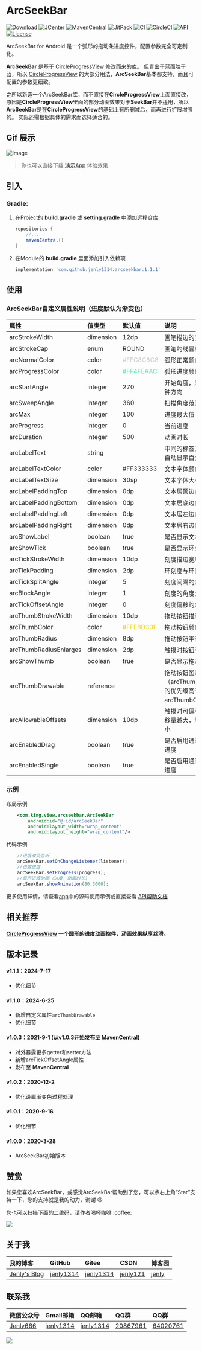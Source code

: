 # ArcSeekBar

[![Download](https://img.shields.io/badge/download-App-blue.svg)](https://raw.githubusercontent.com/jenly1314/ArcSeekBar/master/app/release/app-release.apk)
[![JCenter](https://img.shields.io/badge/JCenter-1.0.2-46C018.svg)](https://bintray.com/beta/#/jenly/maven/arcseekbar)
[![MavenCentral](https://img.shields.io/maven-central/v/com.github.jenly1314/arcseekbar)](https://repo1.maven.org/maven2/com/github/jenly1314/arcseekbar)
[![JitPack](https://jitpack.io/v/jenly1314/ArcSeekBar.svg)](https://jitpack.io/#jenly1314/ArcSeekBar)
[![CI](https://travis-ci.org/jenly1314/ArcSeekBar.svg?branch=master)](https://travis-ci.org/jenly1314/ArcSeekBar)
[![CircleCI](https://circleci.com/gh/jenly1314/ArcSeekBar.svg?style=svg)](https://circleci.com/gh/jenly1314/ArcSeekBar)
[![API](https://img.shields.io/badge/API-16%2B-blue.svg?style=flat)](https://android-arsenal.com/api?level=16)
[![License](https://img.shields.io/badge/license-MIT-blue.svg)](https://opensource.org/licenses/mit-license.php)

ArcSeekBar for Android 是一个弧形的拖动条进度控件，配置参数完全可定制化。

**ArcSeekBar** 是基于 [CircleProgressView](https://github.com/jenly1314/CircleProgressView) 修改而来的库。
但青出于蓝而胜于蓝，所以 [CircleProgressView](https://github.com/jenly1314/CircleProgressView) 的大部分用法，**ArcSeekBar**基本都支持，而且可配置的参数更细致。

之所以新造一个ArcSeekBar库，而不直接在**CircleProgressView**上面直接改，原因是**CircleProgressView**里面的部分动画效果对于**SeekBar**并不适用，所以**ArcSeekBar**是在**CircleProgressView**的基础上有所删减后，而再进行扩展增强的。
实际还需根据具体的需求而选择适合的。

## Gif 展示
![Image](GIF.gif)

> 你也可以直接下载 [演示App](https://raw.githubusercontent.com/jenly1314/ArcSeekBar/master/app/release/app-release.apk) 体验效果

## 引入

### Gradle:
1. 在Project的 **build.gradle** 或 **setting.gradle** 中添加远程仓库

    ```gradle
    repositories {
        //...
        mavenCentral()
    }
    ```

2. 在Module的 **build.gradle** 里面添加引入依赖项
   ```gradle
   implementation 'com.github.jenly1314:arcseekbar:1.1.1'
   ```

## 使用

### ArcSeekBar自定义属性说明（进度默认为渐变色）
| 属性 | 值类型 | 默认值                                  | 说明                                          |
| :------| :------ |:-------------------------------------|:--------------------------------------------|
| arcStrokeWidth | dimension | 12dp                                 | 画笔描边的宽度                                     |
| arcStrokeCap | enum | ROUND                                | 画笔的线冒样式                                     |
| arcNormalColor | color | <font color=#C8C8C8>#FFC8C8C8</font> | 弧形正常颜色                                      |
| arcProgressColor | color | <font color=#4FEAAC>#FF4FEAAC</font> | 弧形进度颜色                                      |
| arcStartAngle | integer | 270                                  | 开始角度，默认十二点钟方向                               |
| arcSweepAngle | integer | 360                                  | 扫描角度范围                                      |
| arcMax | integer | 100                                  | 进度最大值                                       |
| arcProgress | integer | 0                                    | 当前进度                                        |
| arcDuration | integer | 500                                  | 动画时长                                        |
| arcLabelText | string |                                      | 中间的标签文本，默认自动显示百分比                           |
| arcLabelTextColor | color | <font color=#333333>#FF333333</font> | 文本字体颜色                                      |
| arcLabelTextSize | dimension | 30sp                                 | 文本字体大小                                      |
| arcLabelPaddingTop | dimension | 0dp                                  | 文本居顶边内间距                                    |
| arcLabelPaddingBottom | dimension | 0dp                                  | 文本居底边内间距                                    |
| arcLabelPaddingLeft | dimension | 0dp                                  | 文本居左边内间距                                    |
| arcLabelPaddingRight | dimension | 0dp                                  | 文本居右边内间距                                    |
| arcShowLabel | boolean | true                                 | 是否显示文本                                      |
| arcShowTick | boolean | true                                 | 是否显示环刻度                                     |
| arcTickStrokeWidth | dimension | 10dp                                 | 刻度描边宽度                                      |
| arcTickPadding | dimension | 2dp                                  | 环刻度与环间距                                     |
| arcTickSplitAngle | integer | 5                                    | 刻度间隔的角度大小                                   |
| arcBlockAngle | integer | 1                                    | 刻度的角度大小                                     |
| arcTickOffsetAngle | integer | 0                                    | 刻度偏移的角度大小                                   |
| arcThumbStrokeWidth | dimension | 10dp                                 | 拖动按钮描边宽度                                    |
| arcThumbColor | color | <font color=#E8D30F>#FFE8D30F</font> | 拖动按钮颜色                                      |
| arcThumbRadius | dimension | 8dp                                  | 拖动按钮半径                                      |
| arcThumbRadiusEnlarges | dimension | 2dp                                  | 触摸时按钮半径放大量                                  |
| arcShowThumb | boolean | true                                 | 是否显示拖动按钮                                    |
| arcThumbDrawable | reference |                                      | 拖动按钮图片（arcThumbDrawable的优先级高于arcThumbColor） |
| arcAllowableOffsets | dimension | 10dp                                 | 触摸时可偏移距离：偏移量越大，触摸精度越小                       |
| arcEnabledDrag | boolean | true                                 | 是否启用通过拖动改变进度                                |
| arcEnabledSingle | boolean | true                                 | 是否启用通过点击改变进度                                |


### 示例

布局示例
```Xml
    <com.king.view.arcseekbar.ArcSeekBar
        android:id="@+id/arcSeekBar"
        android:layout_width="wrap_content"
        android:layout_height="wrap_content"/>
```

代码示例
```Java
    //进度改变监听
    arcSeekBar.setOnChangeListener(listener);
    //设置进度
    arcSeekBar.setProgress(progress);
    //显示进度动画（进度，动画时长）
    arcSeekBar.showAnimation(80,3000);

```
更多使用详情，请查看[app](app)中的源码使用示例或直接查看 [API帮助文档](https://jitpack.io/com/github/jenly1314/ArcSeekBar/latest/javadoc/)

## 相关推荐

#### [CircleProgressView](https://github.com/jenly1314/CircleProgressView) 一个圆形的进度动画控件，动画效果纵享丝滑。

## 版本记录

#### v1.1.1：2024-7-17
*  优化细节

#### v1.1.0：2024-6-25
*  新增自定义属性`arcThumbDrawable`
*  优化细节

#### v1.0.3：2021-9-1 (从v1.0.3开始发布至 MavenCentral)
*  对外暴露更多getter和setter方法
*  新增arcTickOffsetAngle属性
*  发布至 **MavenCentral**

#### v1.0.2：2020-12-2
*  优化设置渐变色过程处理

#### v1.0.1：2020-9-16
*  优化细节

#### v1.0.0：2020-3-28
*  ArcSeekBar初始版本

## 赞赏
如果您喜欢ArcSeekBar，或感觉ArcSeekBar帮助到了您，可以点右上角“Star”支持一下，您的支持就是我的动力，谢谢 :smiley:
<p>您也可以扫描下面的二维码，请作者喝杯咖啡 :coffee:

<div>
   <img src="https://jenly1314.github.io/image/page/rewardcode.png">
</div>

## 关于我

| 我的博客                                                                                | GitHub                                                                                  | Gitee                                                                                  | CSDN                                                                                 | 博客园                                                                            |
|:------------------------------------------------------------------------------------|:----------------------------------------------------------------------------------------|:---------------------------------------------------------------------------------------|:-------------------------------------------------------------------------------------|:-------------------------------------------------------------------------------|
| <a title="我的博客" href="https://jenly1314.github.io" target="_blank">Jenly's Blog</a> | <a title="GitHub开源项目" href="https://github.com/jenly1314" target="_blank">jenly1314</a> | <a title="Gitee开源项目" href="https://gitee.com/jenly1314" target="_blank">jenly1314</a>  | <a title="CSDN博客" href="http://blog.csdn.net/jenly121" target="_blank">jenly121</a>  | <a title="博客园" href="https://www.cnblogs.com/jenly" target="_blank">jenly</a>  |

## 联系我

| 微信公众号        | Gmail邮箱                                                                          | QQ邮箱                                                                              | QQ群                                                                                                                       | QQ群                                                                                                                       |
|:-------------|:---------------------------------------------------------------------------------|:----------------------------------------------------------------------------------|:--------------------------------------------------------------------------------------------------------------------------|:--------------------------------------------------------------------------------------------------------------------------|
| [Jenly666](http://weixin.qq.com/r/wzpWTuPEQL4-ract92-R) | <a title="给我发邮件" href="mailto:jenly1314@gmail.com" target="_blank">jenly1314</a> | <a title="给我发邮件" href="mailto:jenly1314@vip.qq.com" target="_blank">jenly1314</a> | <a title="点击加入QQ群" href="https://qm.qq.com/cgi-bin/qm/qr?k=6_RukjAhwjAdDHEk2G7nph-o8fBFFzZz" target="_blank">20867961</a> | <a title="点击加入QQ群" href="https://qm.qq.com/cgi-bin/qm/qr?k=Z9pobM8bzAW7tM_8xC31W8IcbIl0A-zT" target="_blank">64020761</a> |

<div>
   <img src="https://jenly1314.github.io/image/page/footer.png">
</div>
